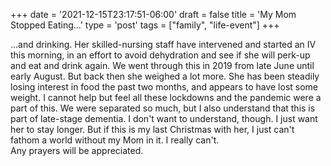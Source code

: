 +++
date = '2021-12-15T23:17:51-06:00'
draft = false
title = 'My Mom Stopped Eating...'
type = 'post'
tags = ["family", "life-event"]
+++


…and drinking. Her skilled-nursing staff have intervened and started an IV this morning, in an effort to avoid dehydration and see if she will perk-up and eat and drink again. We went through this in 2019 from late June until early August. But back then she weighed a lot more. She has been steadily losing interest in food the past two months, and appears to have lost some weight. I cannot help but feel all these lockdowns and the pandemic were a part of this. We were separated so much, but I also understand that this is part of late-stage dementia.  I don't want to understand, though.  I just want her to stay longer.  But if this is my last Christmas with her, I just can't fathom a world without my Mom in it.  I really can't.<br />
Any prayers will be appreciated.